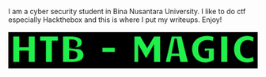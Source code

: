 I am a cyber security student in Bina Nusantara University. I like to do ctf especially Hackthebox and this is where I put my writeups. Enjoy!
<br><br>
[![button](/images/button-magic.png)](https://github.com/corporalcat/Writeups/blob/gh-pages/htb-magic.md)


